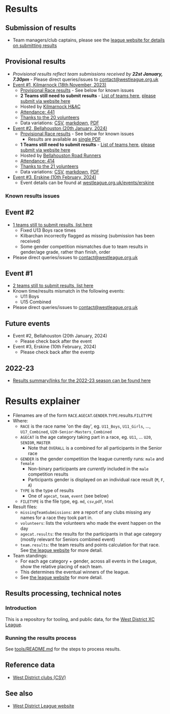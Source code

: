 # Results 

## Submission of results

* Team managers/club captains, please see the [league website for details on submitting results](https://westleague.org.uk/results/submission/)

## Provisional results

* _Provisional results reflect team submissions received by **22st January, 7.30pm**_ - Please direct queries/issues to contact@westleague.org.uk
* [Event #1, Kilmarnock (18th November, 2023)](https://results.westleague.org.uk/results/provisional/2023-24/1/html/)
  * [Provisional Race results](https://results.westleague.org.uk/results/provisional/2023-24/1/html/) - See below for known issues
  * **2 Teams still need to submit results** - [List of teams here](https://github.com/rleyton/westleague/blob/main/results/provisional/2023-24/1/markdown/missingTeamSubmissions.md), [please submit via website here](https://westleague.org.uk/results/submission/)
  * Hosted by [Kilmarnock H&AC](http://www.kilmarnockharriers.com/)
  * [Attendance: 441](./results/provisional/2023-24/1/meta.json)
  * [Thanks to the 20 volunteers](./results/provisional/2023-24/1/html/volunteers.html)
  * Data variations: [CSV](https://github.com/rleyton/westleague/tree/main/results/provisional/2023-24/1), [markdown](https://github.com/rleyton/westleague/tree/main/results/provisional/2023-24/1/markdown/), [PDF](https://github.com/rleyton/westleague/tree/main/results/provisional/2023-24/1/pdf/)
* [Event #2, Bellahouston (20th January, 2024)](https://results.westleague.org.uk/results/provisional/2023-24/2/html/)
  * [Provisional Race results](https://results.westleague.org.uk/results/provisional/2023-24/2/html/) - See below for known issues
    * Results are available as [single PDF](https://results.westleague.org.uk/results/provisional/2023-24/2/pdf/RESULTS.pdf)
  * **1 Teams still need to submit results** - [List of teams here](https://github.com/rleyton/westleague/blob/main/results/provisional/2023-24/2/markdown/missingTeamSubmissions.md), [please submit via website here](https://westleague.org.uk/results/submission/)
  * Hosted by [Bellahouston Road Runners](https://www.bellahoustonroadrunners.co.uk/)
  * [Attendance: 414](./results/provisional/2023-24/2/meta.json)
  * [Thanks to the 21 volunteers](./results/provisional/2023-24/2/html/volunteers.html)
  * Data variations: [CSV](https://github.com/rleyton/westleague/tree/main/results/provisional/2023-24/2), [markdown](https://github.com/rleyton/westleague/tree/main/results/provisional/2023-24/2/markdown/), [PDF](https://github.com/rleyton/westleague/tree/main/results/provisional/2023-24/2/pdf/)
* [Event #3, Erskine (10th February, 2024)](https://westleague.org.uk/events/erskine)
  * Event details can be found at [westleague.org.uk/events/erskine](https://westleague.org.uk/events/erskine)


### Known results issues


## Event #2

* [1 teams still to submit results, list here](https://github.com/rleyton/westleague/blob/main/results/provisional/2023-24/2/markdown/missingTeamSubmissions.md)
  * Fixed U13 Boys race times
  * Kilbarchan incorrectly flagged as missing (submission has been received)
  * Some gender competition mismatches due to team results in gender/age grade, rather than finish, order
* Please direct queries/issues to contact@westleague.org.uk


## Event #1
* [2 teams still to submit results, list here](https://github.com/rleyton/westleague/blob/main/results/provisional/2023-24/1/markdown/missingTeamSubmissions.md)
* Known time/results mismatch in the following events:
  * U11 Boys 
  * U15 Combined
* Please direct queries/issues to contact@westleague.org.uk


## Future events

* Event #2, Bellahouston (20th January, 2024)
  * Please check back after the event
* Event #3, Erskine (10th February, 2024)
  * Please check back after the eventp


## 2022-23

* [Results summary/links for the 2022-23 season can be found here](./README.2022-23.md)

# Results explainer
  * Filenames are of the form `RACE`.`AGECAT`.`GENDER`.`TYPE`.results.`FILETYPE`
  * Where:
    * `RACE` is the race name 'on the day', eg. `U11_Boys`, `U11_Girls`, ..., `U17_Combined`, `U20-Senior-Masters_Combined`
    * `AGECAT` is the age category taking part in a race, eg. `U11`, ... `U20`, `SENIOR`, `MASTER`
      * Note that `OVERALL` is a combined for all participants in the Senior race
    * `GENDER` is the gender competition the league currently runs: `male` and `female`
      * Non-binary participants are *currently* included in the `male` competition results
      * Participants gender is displayed on an individual race result (`M`, `F`, `A`)
    * `TYPE` is the type of results
      * One of `agecat`, `team`, `event` (see below)
    * `FILETYPE` is the file type, eg. `md`, `csv`,`pdf`, `html`
  * Result files:
    * `missingTeamSubmissions`: are a report of any clubs missing any names for a race they took part in.
    * `volunteers`: lists the volunteers who made the event happen on the day
    * `agecat.results`: the results for the participants in that age category (mostly relevant for Seniors combined event)
    * `team.results`: the team results and points calculation for that race. See [the league website](https://westleague.org.uk/what-do-i-need-to-know/results-and-points-system/) for more detail.
  * Team standings:
    * For each age category + gender, across all events in the League, show the relative placing of each team.
    * This determines the eventual winners of the league.
    * See [the league website](https://westleague.org.uk/what-do-i-need-to-know/results-and-points-system/) for more detail.


## Results processing, technical notes 

### Introduction

This is a repository for tooling, and public data, for the [West District XC League](https://westleague.org.uk/).

### Running the results process

See [tools/README.md](./tools/README.md) for the steps to process results.

## Reference data

* [West District clubs (CSV)](./data/reference/clubs.csv)

## See also

* [West District League website](https://westleague.org.uk/)

